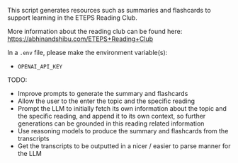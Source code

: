 This script generates resources such as summaries and flashcards to support learning in the ETEPS Reading Club.

More information about the reading club can be found here: https://abhinandshibu.com/ETEPS+Reading+Club

In a `.env` file, please make the environment variable(s): 
* `OPENAI_API_KEY`

TODO: 
* Improve prompts to generate the summary and flashcards
* Allow the user to the enter the topic and the specific reading 
* Prompt the LLM to initially fetch its own information about the topic and the specific reading, and append it to its own context, so further generations can be grounded in this reading related information
* Use reasoning models to produce the summary and flashcards from the transcripts 
* Get the transcripts to be outputted in a nicer / easier to parse manner for the LLM
